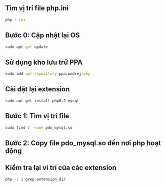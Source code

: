 ## Tìm vị trí file php.ini
```cmd
php --ini
```

## Bước 0: Cập nhật lại OS
```cmd
sudo apt-get update
```

## Sử dụng kho lưu trữ PPA
```cmd
sudo add-apt-repository ppa:ondrej/php
```

## Cài đặt lại extension
```
sudo apt-get install php8.2-mysql
```

## Bước 1: Tìm vị trí file
```cmd
sudo find / -name pdo_mysql.so
```
## Bước 2: Copy file pdo_mysql.so đến nơi php hoạt động

## Kiểm tra lại ví trí của các extension
```cmd
php -i | grep extension_dir
```
